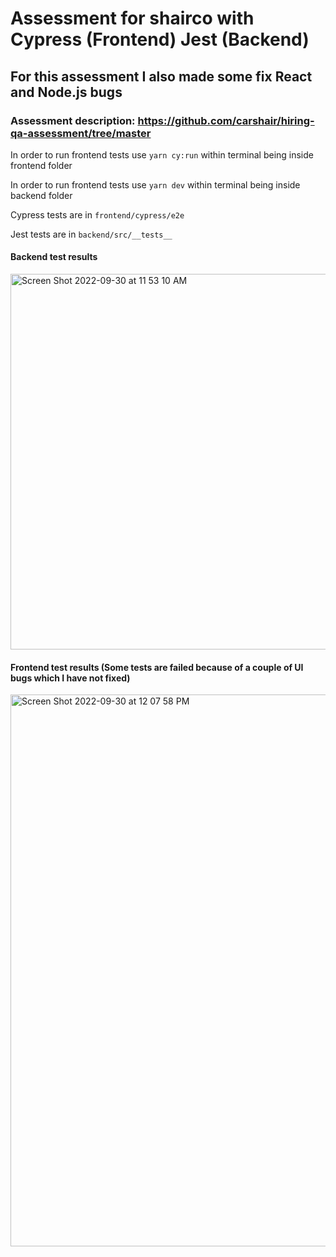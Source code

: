 # Assessment for shairco with Cypress (Frontend) Jest (Backend)

## For this assessment I also made some fix React and Node.js bugs
### Assessment description: https://github.com/carshair/hiring-qa-assessment/tree/master






In order to run frontend tests use `yarn cy:run` within terminal being inside frontend folder

In order to run frontend tests use `yarn dev` within terminal being inside backend folder

Cypress tests are in `frontend/cypress/e2e`

Jest tests are in `backend/src/__tests__`

#### Backend test results 

<img width="601" alt="Screen Shot 2022-09-30 at 11 53 10 AM" src="https://user-images.githubusercontent.com/57813114/193318168-a2a4035a-6194-46a4-9ece-c3e6b0cc17e4.png">


#### Frontend test results (Some tests are failed because of a couple of UI bugs which I have not fixed)

<img width="883" alt="Screen Shot 2022-09-30 at 12 07 58 PM" src="https://user-images.githubusercontent.com/57813114/193317903-1856493b-78b8-4b39-afb7-eca05bc88c5f.png">
